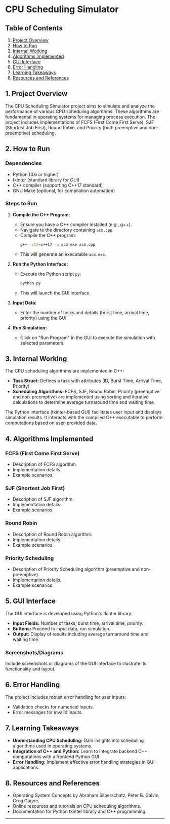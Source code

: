 # CPU Scheduling Simulator

## Table of Contents
1. [Project Overview](#project-overview)
2. [How to Run](#how-to-run)
3. [Internal Working](#internal-working)
4. [Algorithms Implemented](#algorithms-implemented)
5. [GUI Interface](#gui-interface)
6. [Error Handling](#error-handling)
7. [Learning Takeaways](#learning-takeaways)
8. [Resources and References](#resources-and-references)

## 1. Project Overview
The CPU Scheduling Simulator project aims to simulate and analyze the performance of various CPU scheduling algorithms. These algorithms are fundamental in operating systems for managing process execution. The project includes implementations of FCFS (First Come First Serve), SJF (Shortest Job First), Round Robin, and Priority (both preemptive and non-preemptive) scheduling.

## 2. How to Run
### Dependencies
- Python (3.6 or higher)
- tkinter (standard library for GUI)
- C++ compiler (supporting C++17 standard)
- GNU Make (optional, for compilation automation)

### Steps to Run
1. **Compile the C++ Program:**
   - Ensure you have a C++ compiler installed (e.g., g++).
   - Navigate to the directory containing `acm.cpp`.
   - Compile the C++ program:
     ```bash
     g++ -std=c++17 -o acm.exe acm.cpp
     ```
   - This will generate an executable `acm.exe`.

2. **Run the Python Interface:**
   - Execute the Python script `py`:
     ```bash
     python py
     ```
   - This will launch the GUI interface.

3. **Input Data:**
   - Enter the number of tasks and details (burst time, arrival time, priority) using the GUI.

4. **Run Simulation:**
   - Click on "Run Program" in the GUI to execute the simulation with selected parameters.

## 3. Internal Working
The CPU scheduling algorithms are implemented in C++:
- **Task Struct:** Defines a task with attributes (ID, Burst Time, Arrival Time, Priority).
- **Scheduling Algorithms:** FCFS, SJF, Round Robin, Priority (preemptive and non-preemptive) are implemented using sorting and iterative calculations to determine average turnaround time and waiting time.

The Python interface (tkinter-based GUI) facilitates user input and displays simulation results. It interacts with the compiled C++ executable to perform computations based on user-provided data.

## 4. Algorithms Implemented
### FCFS (First Come First Serve)
- Description of FCFS algorithm.
- Implementation details.
- Example scenarios.

### SJF (Shortest Job First)
- Description of SJF algorithm.
- Implementation details.
- Example scenarios.

### Round Robin
- Description of Round Robin algorithm.
- Implementation details.
- Example scenarios.

### Priority Scheduling
- Description of Priority Scheduling algorithm (preemptive and non-preemptive).
- Implementation details.
- Example scenarios.

## 5. GUI Interface
The GUI interface is developed using Python's tkinter library:
- **Input Fields:** Number of tasks, burst time, arrival time, priority.
- **Buttons:** Proceed to input data, run simulation.
- **Output:** Display of results including average turnaround time and waiting time.

### Screenshots/Diagrams
Include screenshots or diagrams of the GUI interface to illustrate its functionality and layout.

## 6. Error Handling
The project includes robust error handling for user inputs:
- Validation checks for numerical inputs.
- Error messages for invalid inputs.

## 7. Learning Takeaways
- **Understanding CPU Scheduling:** Gain insights into scheduling algorithms used in operating systems.
- **Integration of C++ and Python:** Learn to integrate backend C++ computations with a frontend Python GUI.
- **Error Handling:** Implement effective error handling strategies in GUI applications.

## 8. Resources and References
- Operating System Concepts by Abraham Silberschatz, Peter B. Galvin, Greg Gagne.
- Online resources and tutorials on CPU scheduling algorithms.
- Documentation for Python tkinter library and C++ programming.

---
